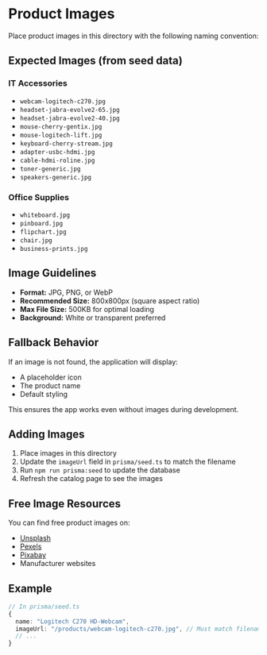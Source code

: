 # Product Images

Place product images in this directory with the following naming convention:

## Expected Images (from seed data)

### IT Accessories
- `webcam-logitech-c270.jpg`
- `headset-jabra-evolve2-65.jpg`
- `headset-jabra-evolve2-40.jpg`
- `mouse-cherry-gentix.jpg`
- `mouse-logitech-lift.jpg`
- `keyboard-cherry-stream.jpg`
- `adapter-usbc-hdmi.jpg`
- `cable-hdmi-roline.jpg`
- `toner-generic.jpg`
- `speakers-generic.jpg`

### Office Supplies
- `whiteboard.jpg`
- `pinboard.jpg`
- `flipchart.jpg`
- `chair.jpg`
- `business-prints.jpg`

## Image Guidelines

- **Format:** JPG, PNG, or WebP
- **Recommended Size:** 800x800px (square aspect ratio)
- **Max File Size:** 500KB for optimal loading
- **Background:** White or transparent preferred

## Fallback Behavior

If an image is not found, the application will display:
- A placeholder icon
- The product name
- Default styling

This ensures the app works even without images during development.

## Adding Images

1. Place images in this directory
2. Update the `imageUrl` field in `prisma/seed.ts` to match the filename
3. Run `npm run prisma:seed` to update the database
4. Refresh the catalog page to see the images

## Free Image Resources

You can find free product images on:
- [Unsplash](https://unsplash.com)
- [Pexels](https://pexels.com)
- [Pixabay](https://pixabay.com)
- Manufacturer websites

## Example

```typescript
// In prisma/seed.ts
{
  name: "Logitech C270 HD-Webcam",
  imageUrl: "/products/webcam-logitech-c270.jpg", // Must match filename
  // ...
}
```

